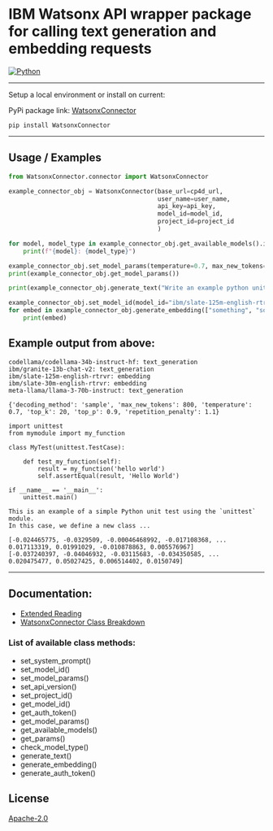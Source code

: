 # IBM Watsonx API wrapper package for calling text generation and embedding requests

[![Python][python-badge]](https://www.python.org/)

---

Setup a local environment or install on current:

PyPi package link: [WatsonxConnector](https://pypi.org/project/WatsonxConnector)

```
pip install WatsonxConnector
```

---

## Usage / Examples

```python
from WatsonxConnector.connector import WatsonxConnector

example_connector_obj = WatsonxConnector(base_url=cp4d_url,
                                         user_name=user_name,
                                         api_key=api_key,
                                         model_id=model_id,
                                         project_id=project_id
                                         )

for model, model_type in example_connector_obj.get_available_models().items():
    print(f"{model}: {model_type}")

example_connector_obj.set_model_params(temperature=0.7, max_new_tokens=800)
print(example_connector_obj.get_model_params())

print(example_connector_obj.generate_text("Write an example python unittest"))

example_connector_obj.set_model_id(model_id="ibm/slate-125m-english-rtrvr")
for embed in example_connector_obj.generate_embedding(["something", "something else"]):
    print(embed)
```

## Example output from above:

```
codellama/codellama-34b-instruct-hf: text_generation
ibm/granite-13b-chat-v2: text_generation
ibm/slate-125m-english-rtrvr: embedding
ibm/slate-30m-english-rtrvr: embedding
meta-llama/llama-3-70b-instruct: text_generation
```

```
{'decoding_method': 'sample', 'max_new_tokens': 800, 'temperature': 0.7, 'top_k': 20, 'top_p': 0.9, 'repetition_penalty': 1.1}
```

```
import unittest
from mymodule import my_function

class MyTest(unittest.TestCase):

    def test_my_function(self):
        result = my_function('hello world')
        self.assertEqual(result, 'Hello World')

if __name__ == '__main__':
    unittest.main()

This is an example of a simple Python unit test using the `unittest` module. 
In this case, we define a new class ...
```

```
[-0.024465775, -0.0329509, -0.00046468992, -0.017108368, ...  0.017113319, 0.01991029, -0.010878863, 0.005576967]
[-0.037240397, -0.04046932, -0.03115683, -0.034350585, ... 0.020475477, 0.05027425, 0.006514402, 0.0150749]
```


---

## Documentation:
- [Extended Reading](https://github.com/jackpots28/watsonx_connector/blob/main/Documentation/extended_reading.md)
- [WatsonxConnector Class Breakdown](https://github.com/jackpots28/watsonx_connector/blob/main/Documentation/connector_documentation.md)

### List of available class methods:

- set_system_prompt()
- set_model_id()
- set_model_params()
- set_api_version()
- set_project_id()
- get_model_id()
- get_auth_token()
- get_model_params()
- get_available_models()
- get_params()
- check_model_type()
- generate_text()
- generate_embedding()
- generate_auth_token()

## License

[Apache-2.0](https://choosealicense.com/licenses/apache-2.0/)

[python-badge]: https://img.shields.io/badge/Python-FFD43B?style=for-the-badge&logo=python&logoColor=blue
